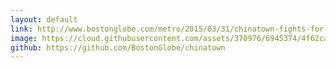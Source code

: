 ```yaml
---
layout: default
link: http://www.bostonglobe.com/metro/2015/03/31/chinatown-fights-for-its-life/hp6QBxj2nYeWgsoVeizshP/story.html
image: https://cloud.githubusercontent.com/assets/370976/6945374/4f62ca9e-d867-11e4-9324-c27ee29206fd.jpg
github: https://github.com/BostonGlobe/chinatown
---
```

